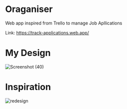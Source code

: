# Oraganiser
Web app inspired from Trello to manage Job Apllications

Link: https://track-applications.web.app/

# My Design
![Screenshot (40)](https://user-images.githubusercontent.com/68782326/184548303-5f7cc1eb-7d4e-4fce-a2c9-5ceffe164c45.png)

# Inspiration
![redesign](https://user-images.githubusercontent.com/68782326/146685987-09a3e160-0b0b-495f-a55e-b117705c0fb2.jpg)



